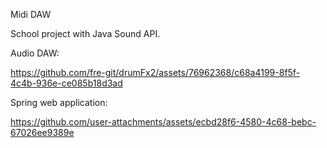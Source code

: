 Midi DAW

School project with Java Sound API. 

Audio DAW:

https://github.com/fre-git/drumFx2/assets/76962368/c68a4199-8f5f-4c4b-936e-ce085b18d3ad


Spring web application:

https://github.com/user-attachments/assets/ecbd28f6-4580-4c68-bebc-67026ee9389e

